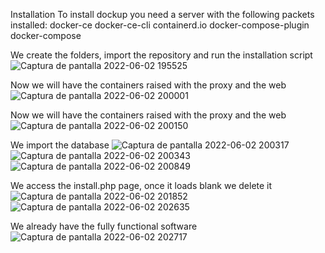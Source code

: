 Installation
To install dockup you need a server with the following packets installed:
docker-ce
docker-ce-cli
containerd.io
docker-compose-plugin
docker-compose

We create the folders, import the repository and run the installation script
![Captura de pantalla 2022-06-02 195525](https://user-images.githubusercontent.com/106394237/172546858-6d8e8d54-346a-48c1-ab38-1ecaeff75beb.png)

Now we will have the containers raised with the proxy and the web
![Captura de pantalla 2022-06-02 200001](https://user-images.githubusercontent.com/106394237/172546861-869522ed-bd54-4db5-96db-5528da8604ae.png)

Now we will have the containers raised with the proxy and the web
![Captura de pantalla 2022-06-02 200150](https://user-images.githubusercontent.com/106394237/172546865-195468fa-30a7-4939-8b7e-4b656f9932d2.png)

We import the database
![Captura de pantalla 2022-06-02 200317](https://user-images.githubusercontent.com/106394237/172546869-a322a10d-19d8-4d63-a922-d6d108594874.png)
![Captura de pantalla 2022-06-02 200343](https://user-images.githubusercontent.com/106394237/172546871-173d5a2d-80be-4950-8c22-95237a27b2fb.png)
![Captura de pantalla 2022-06-02 200849](https://user-images.githubusercontent.com/106394237/172546873-5240eb01-e6e5-43f5-8ca2-f63d55008d64.png)

We access the install.php page, once it loads blank we delete it
![Captura de pantalla 2022-06-02 201852](https://user-images.githubusercontent.com/106394237/172546882-f66f954c-273b-44dd-8055-506731c0bf2c.png)
![Captura de pantalla 2022-06-02 202635](https://user-images.githubusercontent.com/106394237/172546883-349d5a6f-81a3-428f-8836-46aadbc12ed4.png)

We already have the fully functional software
![Captura de pantalla 2022-06-02 202717](https://user-images.githubusercontent.com/106394237/172546884-bddd2002-526f-4bcf-8a01-9283eafd15a8.png)
